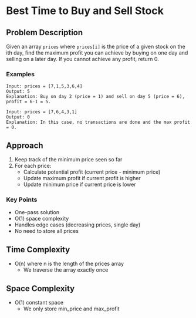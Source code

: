 # Best Time to Buy and Sell Stock

## Problem Description
Given an array `prices` where `prices[i]` is the price of a given stock on the ith day, find the maximum profit you can achieve by buying on one day and selling on a later day. If you cannot achieve any profit, return 0.

### Examples
```
Input: prices = [7,1,5,3,6,4]
Output: 5
Explanation: Buy on day 2 (price = 1) and sell on day 5 (price = 6), profit = 6-1 = 5.

Input: prices = [7,6,4,3,1]
Output: 0
Explanation: In this case, no transactions are done and the max profit = 0.
```

## Approach
1. Keep track of the minimum price seen so far
2. For each price:
   - Calculate potential profit (current price - minimum price)
   - Update maximum profit if current profit is higher
   - Update minimum price if current price is lower

### Key Points
- One-pass solution
- O(1) space complexity
- Handles edge cases (decreasing prices, single day)
- No need to store all prices

## Time Complexity
- O(n) where n is the length of the prices array
  - We traverse the array exactly once

## Space Complexity
- O(1) constant space
  - We only store min_price and max_profit 